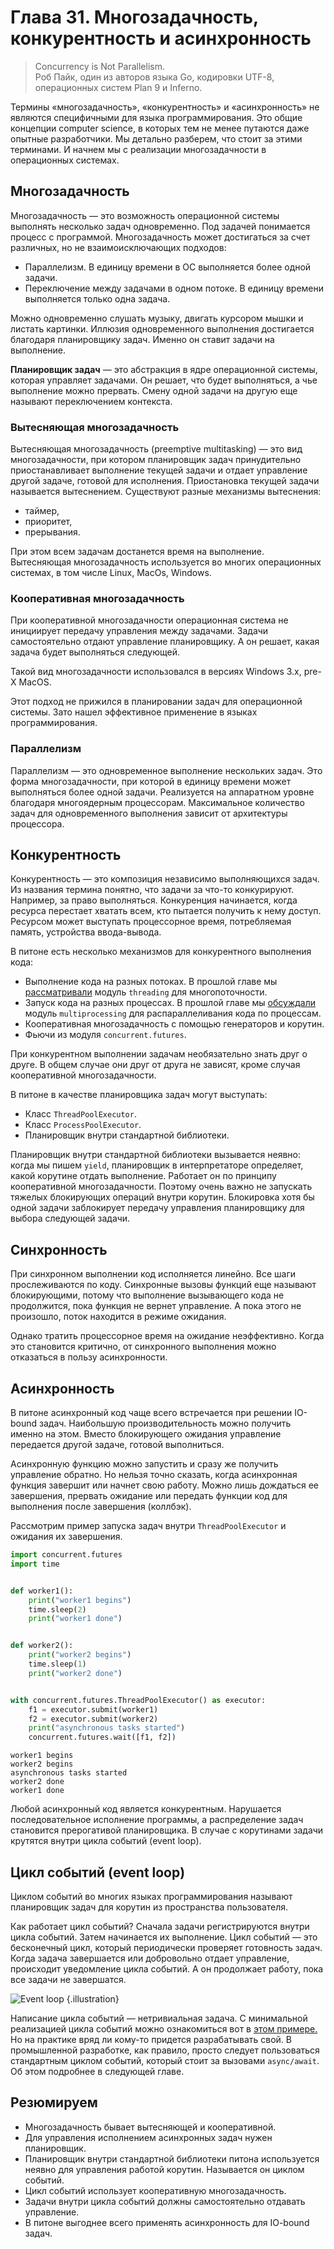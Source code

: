 # Глава 31. Многозадачность, конкурентность и асинхронность
> Concurrency is Not Parallelism.  
Роб Пайк, один из авторов языка Go, кодировки UTF-8, операционных систем Plan 9 и Inferno.

Термины «многозадачность», «конкурентность» и «асинхронность» не являются специфичными для языка программирования. Это общие концепции computer science, в которых тем не менее путаются даже опытные разработчики. Мы детально разберем, что стоит за этими терминами. И начнем мы с реализации многозадачности в операционных системах.

## Многозадачность
Многозадачность — это возможность операционной системы выполнять несколько задач одновременно. Под задачей понимается процесс с программой. Многозадачность может достигаться за счет различных, но не взаимоисключающих подходов:
- Параллелизм. В единицу времени в ОС выполняется более одной задачи. 
- Переключение между задачами в одном потоке. В единицу времени выполняется только одна задача.

Можно одновременно слушать музыку, двигать курсором мышки и листать картинки. Иллюзия одновременного выполнения достигается благодаря планировщику задач. Именно он ставит задачи на выполнение. 

**Планировщик задач** — это абстракция в ядре операционной системы, которая управляет задачами. Он решает, что будет выполняться, а чье выполнение можно прервать. Смену одной задачи на другую еще называют переключением контекста.

### Вытесняющая многозадачность
Вытесняющая многозадачность (preemptive multitasking) — это вид многозадачности, при котором планировщик задач принудительно приостанавливает выполнение текущей задачи и отдает управление другой задаче, готовой для исполнения. Приостановка текущей задачи называется вытеснением. Существуют разные механизмы вытеснения:
- таймер,
- приоритет,
- прерывания.

При этом всем задачам достанется время на выполнение. Вытесняющая многозадачность используется во многих операционных системах, в том числе Linux, MacOs, Windows.

### Кооперативная многозадачность
При кооперативной многозадачности операционная система не инициирует передачу управления между задачами. Задачи самостоятельно отдают управление планировщику. А он решает, какая задача будет выполняться следующей.

Такой вид многозадачности использовался в версиях Windows 3.x, pre-X MacOS.

Этот подход не прижился в планировании задач для операционной системы. Зато нашел эффективное применение в языках программирования.

### Параллелизм
Параллелизм — это одновременное выполнение нескольких задач. Это форма многозадачности, при которой в единицу времени может выполняться более одной задачи. Реализуется на аппаратном уровне благодаря многоядерным процессорам. Максимальное количество задач для одновременного выполнения зависит от архитектуры процессора.

## Конкурентность
Конкурентность — это композиция независимо выполняющихся задач. Из названия термина понятно, что задачи за что-то конкурируют. Например, за право выполняться. Конкуренция начинается, когда ресурса перестает хватать всем, кто пытается получить к нему доступ. Ресурсом может выступать процессорное время, потребляемая память, устройства ввода-вывода. 

В питоне есть несколько механизмов для конкурентного выполнения кода:
- Выполнение кода на разных потоках. В прошлой главе мы [рассматривали](/courses/python/chapters/python_chapter_0300/) модуль `threading` для многопоточности.
- Запуск кода на разных процессах. В прошлой главе мы [обсуждали](/courses/python/chapters/python_chapter_0300/) модуль `multiprocessing` для распараллеливания кода по процессам.
- Кооперативная многозадачность с помощью генераторов и корутин.
- Фьючи из модуля `concurrent.futures`.

При конкурентном выполнении задачам необязательно знать друг о друге. В общем случае они друг от друга не зависят, кроме случая кооперативной 
многозадачности.

В питоне в качестве планировщика задач могут выступать:
- Класс `ThreadPoolExecutor`.
- Класс `ProcessPoolExecutor`.
- Планировщик внутри стандартной библиотеки. 

Планировщик внутри стандартной библиотеки вызывается неявно: когда мы пишем `yield`, планировщик в интерпретаторе определяет, какой корутине отдать выполнение. Работает он по принципу кооперативной многозадачности. Поэтому очень важно не запускать тяжелых блокирующих операций внутри корутин. Блокировка хотя бы одной задачи заблокирует передачу управления планировщику для выбора следующей задачи.

## Синхронность
При синхронном выполнении код исполняется линейно. Все шаги прослеживаются по коду. Синхронные вызовы функций еще называют блокирующими, потому что выполнение вызывающего кода не продолжится, пока функция не вернет управление. А пока этого не произошло, поток находится в режиме ожидания.

Однако тратить процессорное время на ожидание неэффективно. Когда это становится критично, от синхронного выполнения можно отказаться в пользу асинхронности.

## Асинхронность
В питоне асинхронный код чаще всего встречается при решении IO-bound задач. Наибольшую производительность можно получить именно на этом. Вместо блокирующего ожидания управление передается другой задаче, готовой выполниться.

Асинхронную  функцию можно запустить и сразу же получить управление обратно. Но нельзя точно сказать, когда асинхронная функция завершит или начнет свою работу. Можно лишь дождаться ее завершения, прервать ожидание или передать функции код для выполнения после завершения (коллбэк).

Рассмотрим пример запуска задач внутри `ThreadPoolExecutor` и ожидания их завершения.

```python  {.example_for_playground}
import concurrent.futures
import time


def worker1():
    print("worker1 begins")
    time.sleep(2)
    print("worker1 done")


def worker2():
    print("worker2 begins")
    time.sleep(1)
    print("worker2 done")


with concurrent.futures.ThreadPoolExecutor() as executor:
    f1 = executor.submit(worker1)
    f2 = executor.submit(worker2)
    print("asynchronous tasks started")
    concurrent.futures.wait([f1, f2])
```
```
worker1 begins
worker2 begins
asynchronous tasks started
worker2 done
worker1 done
```

Любой асинхронный код является конкурентным. Нарушается последовательное исполнение программы, а распределение задач становится прерогативой планировщика. В случае с корутинами задачи крутятся внутри цикла событий (event loop). 

## Цикл событий (event loop)
Циклом событий во многих языках программирования называют планировщик задач для корутин из пространства пользователя. 

Как работает цикл событий? Сначала задачи регистрируются внутри цикла событий. Затем начинается их выполнение. Цикл событий — это бесконечный цикл, который периодически проверяет готовность задач. Когда задача завершается или добровольно отдает управление, происходит уведомление цикла событий. А он продолжает работу, пока все задачи не завершатся. 

![Event loop](https://raw.githubusercontent.com/senjun-team/senjun-courses/main/illustrations/python/event-loop.webp) {.illustration}

Написание цикла событий — нетривиальная задача. С минимальной реализацией цикла событий можно ознакомиться вот в [этом примере.](https://github.com/senjun-team/senjun-courses/blob/main/examples/python/server_client.py) Но на практике вряд ли кому-то придется разрабатывать свой. В промышленной разработке, как правило, просто следует пользоваться стандартным циклом событий, который стоит за вызовами `async/await`. Об этом подробнее в следующей главе. 

## Резюмируем
- Многозадачность бывает вытесняющей и кооперативной. 
- Для управления исполнением асинхронных задач нужен планировщик.
- Планировщик внутри стандартной библиотеки питона используется неявно для управления работой корутин. Называется он циклом событий. 
- Цикл событий использует кооперативную многозадачность.
- Задачи внутри цикла событий должны самостоятельно отдавать управление.
- В питоне выгоднее всего применять асинхронность для IO-bound задач.

